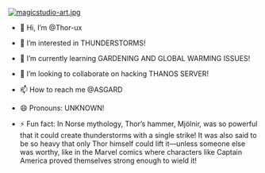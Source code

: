 [![magicstudio-art.jpg](https://i.postimg.cc/KzPpXnNX/magicstudio-art.jpg)](https://postimg.cc/LYs3Lgwv)

- 👋 Hi, I’m @Thor-ux

- 👀 I’m interested in THUNDERSTORMS! 

- 🌱 I’m currently learning GARDENING AND GLOBAL WARMING ISSUES!

- 💞️ I’m looking to collaborate on hacking THANOS SERVER!

- 📫 How to reach me @ASGARD

- 😄 Pronouns: UNKNOWN!

- ⚡ Fun fact: In Norse mythology, Thor’s hammer, Mjölnir, was so powerful that it could create thunderstorms with a single strike! It was also said to be so heavy that only Thor himself could lift it—unless someone else was worthy, like in the Marvel comics where characters like Captain America proved themselves strong enough to wield it!
